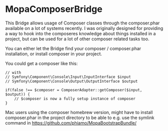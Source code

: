 MopaComposerBridge
==================

This Bridge allows usage of Composer classes through the composer.phar available on a lot of systems recently.
I was originally designed for providing a way to hook into the composeres knowledge about things installed in a project, but can be used for a lot of other composer related tasks too.


You can either let the Bridge find your composer / composer.phar installation, or install composer in your project.

You could get a composer like this:
```
// with 
// Symfony\Component\Console\Input\InputInterface $input
// Symfony\Component\Console\Output\OutputInterface $output

if(false !== $composer = ComposerAdapter::getComposer($input, $output)) {
    // $composer is now a fully setup instance of composer
}
```

Mac users using the composer homebrew version, might have to install composer.phar in the project directory to be able to e.g. use the symlink command in https://github.com/phiamo/MopaBootstrapBundle/
